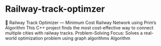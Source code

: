 # Railway-track-optimzer
🚆 Railway Track Optimizer — Minimum Cost Railway Network using Prim’s Algorithm  This C++ project finds the most cost-effective way to connect multiple cities with railway tracks.  Problem-Solving Focus: Solves a real-world optimization problem using graph algorithms  Algorithm 
